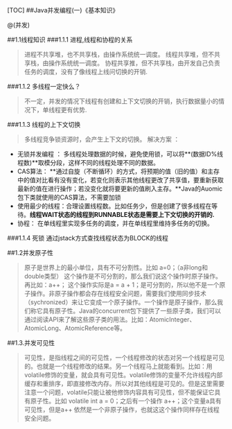 [TOC]
##Java并发编程(一)《基本知识》

@(并发)

##1.1线程知识
###1.1.1 进程,线程和协程的关系
> 进程不共享堆，也不共享栈，由操作系统统一调度。
> 线程共享堆，但不共享栈，由操作系统统一调度。
> 协程共享推，但不共享栈，由开发自己负责任务的调度，没有了像线程上线问切换的开销.

###1.1.2 多线程一定快么？
> 不一定，并发的情况下线程有创建和上下文切换的开销，执行数据量小的情况下，单线程更有优势.

###1.1.3 线程的上下文切换
> 多线程竞争锁资源时，会产生上下文的切换。
> 解决方案 ：

-  无锁并发编程 ：
		多线程处理数据的时候，避免使用锁，可以将**(数据ID%线程数)**取模分段，这样不同的线程处理不同的数据。		
-  CAS算法：
       **通过自旋（不断循环）的方式，将预期的值（旧的值）和主存中的值对比看有没有变化，若变化则表示其他线程更改了共享值，要重新获取最新的值在进行操作；若没变化就将要更新的值刷入主存。**Java的Auomic包下类就使用的CAS算法，不需要加锁
-  使用最少的线程：合理设置线程数。比如任务少，但是创建了很多线程在等待。**线程WAIT状态的线程到RUNNABLE状态是需要上下文切换的开销的.**
-  协程： 在单线程里实现多任务的调度，并在单线程里维持多任务的切换。
  
###1.1.4 死锁
通过jstack方式查找线程状态为BLOCK的线程

##1.2并发原子性

> 原子是世界上的最小单位，具有不可分割性。比如 a=0；（a非long和double类型） 这个操作是不可分割的，那么我们说这个操作时原子操作。再比如：a++； 这个操作实际是a = a + 1；是可分割的，所以他不是一个原子操作。非原子操作都会存在线程安全问题，需要我们使用同步技术（sychronized）来让它变成一个原子操作。一个操作是原子操作，那么我们称它具有原子性。Java的concurrent包下提供了一些原子类，我们可以通过阅读API来了解这些原子类的用法。比如：AtomicInteger、AtomicLong、AtomicReference等。

##1.3.并发可见性

> 可见性，是指线程之间的可见性，一个线程修改的状态对另一个线程是可见的。也就是一个线程修改的结果。另一个线程马上就能看到。比如：用volatile修饰的变量，就会具有可见性。volatile修饰的变量不允许线程内部缓存和重排序，即直接修改内存。所以对其他线程是可见的。但是这里需要注意一个问题，volatile只能让被他修饰内容具有可见性，但不能保证它具有原子性。比如 volatile int a = 0；之后有一个操作 a++；这个变量a具有可见性，但是a++ 依然是一个非原子操作，也就这这个操作同样存在线程安全问题。
